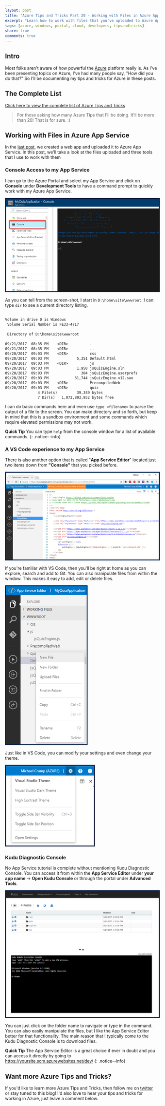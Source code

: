 ```yaml
---
layout: post
title: "Azure Tips and Tricks Part 20 - Working with Files in Azure App Service"
excerpt: "Learn how to work with files that you've uploaded to Azure App Service"
tags: [azure, windows, portal, cloud, developers, tipsandtricks]
share: true
comments: true
---
```


## Intro

Most folks aren't aware of how powerful the [Azure](http://www.azure.com) platform really is. As I've been presenting topics on Azure, I've had many people say, "How did you do that?" So I'll be documenting my tips and tricks for Azure in these posts.

## The Complete List

[Click here to view the complete list of Azure Tips and Tricks ](https://michaelcrump.net/azure-tips-and-tricks-complete-list/)

> For those asking how many Azure Tips that I'll be doing. It'll be more than 20! That is for sure. :) 

## Working with Files in Azure App Service

In the [last post](http://www.michaelcrump.net/azure-tips-and-tricks19/), we created a web app and uploaded it to Azure App Service. In this post, we'll take a look at the files uploaded and three tools that I use to work with them

### Console Access to my App Service

I can go to the Azure Portal and select my App Service and click on **Console** under **Development Tools** to have a command prompt to quickly work with my Azure App Service. 

<img style="border:3px solid #021a40" src="/files/myquizconsole.png">


As you can tell from the screen-shot, I start in `D:\home\site\wwwroot`. I can type `dir` to see a current directory listing. 

```text

Volume in drive D is Windows
 Volume Serial Number is FE33-4717

 Directory of D:\home\site\wwwroot

09/21/2017  08:35 PM    <DIR>          .
09/21/2017  08:35 PM    <DIR>          ..
09/20/2017  09:03 PM    <DIR>          css
09/20/2017  09:03 PM             5,351 Default.html
09/20/2017  09:03 PM    <DIR>          js
09/20/2017  09:03 PM             1,950 jsQuizEngine.sln
09/20/2017  09:03 PM               304 jsQuizEngine.userprefs
09/20/2017  09:03 PM            31,744 jsQuizEngine.v12.suo
09/20/2017  09:03 PM    <DIR>          PrecompiledWeb
09/20/2017  09:03 PM    <DIR>          quiz
               4 File(s)         39,349 bytes
               7 Dir(s)   1,072,893,952 bytes free

```

I can do basic commands here and even use `type <filename>` to parse the output of a file to the screen. You can make directory and so forth, but keep in mind that this is a sandbox environment and some commands which require elevated permissions may not work. 


**Quick Tip** You can type `help` from the console window for a list of available commands.
{: .notice--info}


### A VS Code experience to my App Service

There is also another option that is called "**App Service Editor**" located just two items down from **"Console"** that you picked before. 

<img style="border:3px solid #021a40" src="/files/vscodeazureexp.png">

If you're familiar with VS Code, then you'll be right at home as you can explore, search and add to Git. You can also manipulate files from within the window. This makes it easy to add, edit or delete files. 

<img style="border:3px solid #021a40" src="/files/manipulatefilesazure.png">

Just like in VS Code, you can modify your settings and even change your theme. 

<img style="border:3px solid #021a40" src="/files/vscodechangetheme.png">

### Kudu Diagnostic Console

No App Service tutorial is complete without mentioning Kudu Diagnostic Console. You can access it from within the **App Service Editor** under **your app name** -> **Open Kudu Console** or through the portal under **Advanced Tools**. 

<img style="border:3px solid #021a40" src="/files/kuduportal.png">

You can just click on the folder name to navigate or type in the command. You can also easily manipulate the files, but I like the App Service Editor better for that functionality. The main reason that I typically come to the Kudu Diagnostic Console is to download files. 

**Quick Tip** The App Service Editor is a great choice if ever in doubt and you can access it directly by going to https://yoursite.scm.azurewebsites.net/dev/
{: .notice--info}

## Want more Azure Tips and Tricks?

If you'd like to learn more Azure Tips and Tricks, then follow me on [twitter](http://twitter.com/mbcrump) or stay tuned to this blog! I'd also love to hear your tips and tricks for working in Azure, just leave a comment below. 